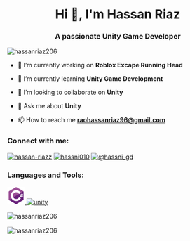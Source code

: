 <h1 align="center">Hi 👋, I'm Hassan Riaz</h1>
<h3 align="center">A passionate Unity Game Developer</h3>

<p align="left"> <img src="https://komarev.com/ghpvc/?username=hassanriaz206&label=Profile%20views&color=0e75b6&style=flat" alt="hassanriaz206" /> </p>

- 🔭 I’m currently working on **Roblox Excape Running Head**

- 🌱 I’m currently learning **Unity Game Development**

- 👯 I’m looking to collaborate on **Unity**

- 💬 Ask me about **Unity**

- 📫 How to reach me **raohassanriaz96@gmail.com**

<h3 align="left">Connect with me:</h3>
<p align="left">
<a href="https://linkedin.com/in/hassan-riazz" target="blank"><img align="center" src="https://raw.githubusercontent.com/rahuldkjain/github-profile-readme-generator/master/src/images/icons/Social/linked-in-alt.svg" alt="hassan-riazz" height="30" width="40" /></a>
<a href="https://instagram.com/hassni010" target="blank"><img align="center" src="https://raw.githubusercontent.com/rahuldkjain/github-profile-readme-generator/master/src/images/icons/Social/instagram.svg" alt="hassni010" height="30" width="40" /></a>
<a href="https://www.youtube.com/c/@hassni_gd" target="blank"><img align="center" src="https://raw.githubusercontent.com/rahuldkjain/github-profile-readme-generator/master/src/images/icons/Social/youtube.svg" alt="@hassni_gd" height="30" width="40" /></a>
</p>

<h3 align="left">Languages and Tools:</h3>
<p align="left"> <a href="https://www.w3schools.com/cs/" target="_blank" rel="noreferrer"> <img src="https://raw.githubusercontent.com/devicons/devicon/master/icons/csharp/csharp-original.svg" alt="csharp" width="40" height="40"/> </a> <a href="https://unity.com/" target="_blank" rel="noreferrer"> <img src="https://www.vectorlogo.zone/logos/unity3d/unity3d-icon.svg" alt="unity" width="40" height="40"/> </a> </p>

<p><img align="center" src="https://github-readme-stats.vercel.app/api/top-langs?username=hassanriaz206&show_icons=true&locale=en&layout=compact" alt="hassanriaz206" /></p>

<p><img align="center" src="https://github-readme-streak-stats.herokuapp.com/?user=hassanriaz206&" alt="hassanriaz206" /></p>
